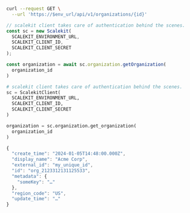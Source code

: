
<CodeWithHeader method="get" endpoint="/api/v1/organizations/{id}">
<Tabs groupId="tech-stack" queryString>
<TabItem value="curl" label="cURL">

```bash showLineNumbers
curl --request GET \
  --url 'https://$env_url/api/v1/organizations/{id}'
```

</TabItem>
<TabItem value="nodejs" label="Node.js">

```js showLineNumbers
// scalekit client takes care of authentication behind the scenes.
const sc = new Scalekit(
  SCALEKIT_ENVIRONMENT_URL,
  SCALEKIT_CLIENT_ID,
  SCALEKIT_CLIENT_SECRET
);

const organization = await sc.organization.getOrganization(
  organization_id
)
```

</TabItem>
<TabItem value="py" label="Python">

```python showLineNumbers
# scalekit client takes care of authentication behind the scenes.
sc = ScalekitClient(
  SCALEKIT_ENVIRONMENT_URL,
  SCALEKIT_CLIENT_ID,
  SCALEKIT_CLIENT_SECRET
)

organization = sc.organization.get_organization(
  organization_id
)
```

</TabItem>
</Tabs>
</CodeWithHeader>
<CodeWithHeader title="Response">

```js
{
  "create_time": "2024-01-05T14:48:00.000Z",
  "display_name": "Acme Corp",
  "external_id": "my_unique_id",
  "id": "org_2123312131125533",
  "metadata": {
    "someKey": "…"
  },
  "region_code": "US",
  "update_time": "…"
}
```

</CodeWithHeader>

